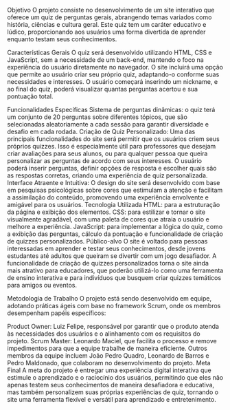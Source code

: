 Objetivo
O projeto consiste no desenvolvimento de um site interativo que oferece um quiz de perguntas gerais, abrangendo temas variados como história, ciências e cultura geral. Este quiz tem um caráter educativo e lúdico, proporcionando aos usuários uma forma divertida de aprender enquanto testam seus conhecimentos.

Características Gerais
O quiz será desenvolvido utilizando HTML, CSS e JavaScript, sem a necessidade de um back-end, mantendo o foco na experiência do usuário diretamente no navegador. O site incluirá uma opção que permite ao usuário criar seu próprio quiz, adaptando-o conforme suas necessidades e interesses. O usuário começará inserindo um nickname, e ao final do quiz, poderá visualizar quantas perguntas acertou e sua pontuação total.

Funcionalidades Específicas
Sistema de perguntas dinâmicas: o quiz terá um conjunto de 20 perguntas sobre diferentes tópicos, que são selecionadas aleatoriamente a cada sessão para garantir diversidade e desafio em cada rodada.
Criação de Quiz Personalizado: Uma das principais funcionalidades do site será permitir que os usuários criem seus próprios quizzes. Isso é especialmente útil para professores que desejam criar avaliações para seus alunos, ou para qualquer pessoa que queira personalizar as perguntas de acordo com seus interesses.
O usuário poderá inserir perguntas, definir opções de resposta e escolher quais são as respostas corretas, criando uma experiência de quiz personalizada.
Interface Atraente e Intuitiva: O design do site será desenvolvido com base em pesquisas psicológicas sobre cores que estimulam a atenção e facilitam a assimilação do conteúdo, promovendo uma experiência envolvente e amigável para os usuários.
Tecnologia Utilizada
HTML: para a estruturação da página e exibição dos elementos.
CSS: para estilizar e tornar o site visualmente agradável, com uma paleta de cores que atraia o usuário e melhore a experiência.
JavaScript: para implementar a lógica do quiz, como a exibição das perguntas, cálculo da pontuação e funcionalidade de criação de quizzes personalizados.
Público-alvo
O site é voltado para pessoas interessadas em aprender e testar seus conhecimentos, desde jovens estudantes até adultos que queiram se divertir com um jogo desafiador. A funcionalidade de criação de quizzes personalizados torna o site ainda mais atrativo para educadores, que poderão utilizá-lo como uma ferramenta de ensino interativa e para indivíduos que busquem criar quizzes temáticos para amigos ou eventos.

Metodologia de Trabalho
O projeto está sendo desenvolvido em equipe, adotando práticas ágeis com base no framework Scrum, onde os membros desempenham papéis específicos:

Product Owner: Luiz Felipe, responsável por garantir que o produto atenda às necessidades dos usuários e o alinhamento com os requisitos do projeto.
Scrum Master: Leonardo Maciel, que facilita o processo e remove impedimentos para que a equipe trabalhe de maneira eficiente.
Outros membros da equipe incluem João Pedro Quadro, Leonardo de Barros e Pedro Maldonado, que colaboram no desenvolvimento do projeto.
Meta Final
A meta do projeto é entregar uma experiência digital interativa que estimule o aprendizado e o raciocínio dos usuários, permitindo que eles não apenas testem seus conhecimentos de maneira desafiadora e educativa, mas também personalizem suas próprias experiências de quiz, tornando o site uma ferramenta flexível e versátil para aprendizado e entretenimento.
